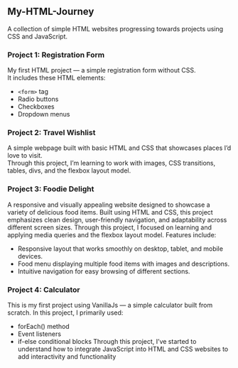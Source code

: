 ## My-HTML-Journey
A collection of simple HTML websites progressing towards projects using CSS and JavaScript.


### Project 1: Registration Form
My first HTML project — a simple registration form without CSS.  
It includes these HTML elements:  
- `<form>` tag  
- Radio buttons  
- Checkboxes  
- Dropdown menus


### Project 2: Travel Wishlist
A simple webpage built with basic HTML and CSS that showcases places I’d love to visit.  
Through this project, I’m learning to work with images, CSS transitions, tables, divs, and the flexbox layout model.


### Project 3: Foodie Delight
A responsive and visually appealing website designed to showcase a variety of delicious food items. Built using HTML and CSS, this project emphasizes clean design, user-friendly navigation, and adaptability across different screen sizes.
Through this project, I focused on learning and applying media queries and the flexbox layout model.
Features include:
- Responsive layout that works smoothly on desktop, tablet, and mobile devices.
- Food menu displaying multiple food items with images and descriptions.
- Intuitive navigation for easy browsing of different sections.


### Project 4: Calculator
This is my first project using VanillaJs — a simple calculator built from scratch.
In this project, I primarily used:
- forEach() method
- Event listeners
- if-else conditional blocks
Through this project, I’ve started to understand how to integrate JavaScript into HTML and CSS websites to add interactivity and functionality
